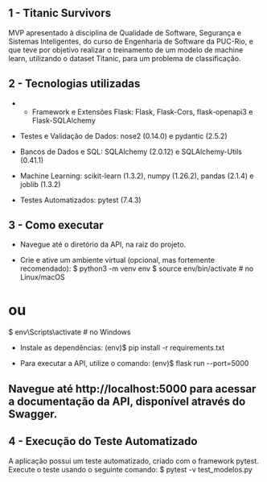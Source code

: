 ## 1 - Titanic Survivors
MVP apresentado à disciplina de Qualidade de Software, Segurança e Sistemas Inteligentes, do curso de Engenharia de Software da PUC-Rio, e que teve por objetivo realizar o treinamento de um modelo de machine learn, utilizando o dataset Titanic, para um problema de classificação.

## 2 - Tecnologias utilizadas

- - Framework e Extensões Flask:
Flask, Flask-Cors, flask-openapi3 e Flask-SQLAlchemy

- Testes e Validação de Dados:
nose2 (0.14.0) e pydantic (2.5.2)

- Bancos de Dados e SQL:
SQLAlchemy (2.0.12) e SQLAlchemy-Utils (0.41.1)

- Machine Learning:
scikit-learn (1.3.2), numpy (1.26.2), pandas (2.1.4) e joblib (1.3.2)

- Testes Automatizados:
pytest (7.4.3)

## 3 - Como executar

- Navegue até o diretório da API, na raiz do projeto.

- Crie e ative um ambiente virtual (opcional, mas fortemente recomendado):
$ python3 -m venv env 
$ source env/bin/activate  # no Linux/macOS
# ou
$ env\Scripts\activate  # no Windows

- Instale as dependências:
(env)$ pip install -r requirements.txt

- Para executar a API, utilize o comando:
(env)$ flask run --port=5000

Navegue até http://localhost:5000 para acessar a documentação da API, disponível através do Swagger.
---

## 4 - Execução do Teste Automatizado

A aplicação possui um teste automatizado, criado com o framework pytest. Execute o teste usando o seguinte comando:
$ pytest -v test_modelos.py
